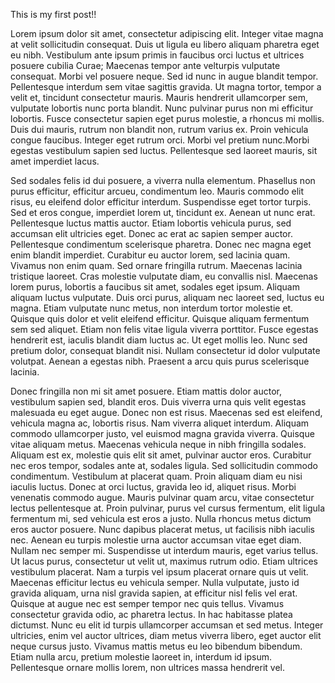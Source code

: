 This is my first post!! <i class="fa fa-bullhorn"></i>

Lorem ipsum dolor sit amet, consectetur adipiscing elit. Integer vitae magna at velit sollicitudin consequat. Duis ut ligula eu libero aliquam pharetra eget eu nibh. Vestibulum ante ipsum primis in faucibus orci luctus et ultrices posuere cubilia Curae; Maecenas tempor ante velturpis vulputate consequat. Morbi vel posuere neque. Sed id nunc in augue blandit tempor. Pellentesque interdum sem vitae sagittis gravida. Ut magna tortor, tempor a velit et, tincidunt consectetur mauris. Mauris hendrerit ullamcorper sem, vulputate lobortis nunc porta blandit. Nunc pulvinar purus non mi efficitur lobortis. Fusce consectetur sapien eget purus molestie, a rhoncus mi mollis. Duis dui mauris, rutrum non blandit non, rutrum varius ex. Proin vehicula congue faucibus. Integer eget rutrum orci. Morbi vel pretium nunc.Morbi egestas vestibulum sapien sed luctus. Pellentesque sed laoreet mauris, sit amet imperdiet lacus.

Sed sodales felis id dui posuere, a viverra nulla elementum. Phasellus non purus efficitur, efficitur arcueu, condimentum leo. Mauris commodo elit risus, eu eleifend dolor efficitur interdum. Suspendisse eget tortor turpis. Sed et eros congue, imperdiet lorem ut, tincidunt ex. Aenean ut nunc erat. Pellentesque luctus mattis auctor. Etiam lobortis vehicula purus, sed accumsan elit ultricies eget. Donec ac erat ac sapien semper auctor. Pellentesque condimentum scelerisque pharetra. Donec nec magna eget enim blandit imperdiet. Curabitur eu auctor lorem, sed lacinia quam. Vivamus non enim quam. Sed ornare fringilla rutrum. Maecenas lacinia tristique laoreet. Cras molestie vulputate diam, eu convallis nisl. Maecenas lorem purus, lobortis a faucibus sit amet, sodales eget ipsum. Aliquam aliquam luctus vulputate. Duis orci purus, aliquam nec laoreet sed, luctus eu magna. Etiam vulputate nunc metus, non interdum tortor molestie et. Quisque quis dolor et velit eleifend efficitur. Quisque aliquam fermentum sem sed aliquet. Etiam non felis vitae ligula viverra porttitor. Fusce egestas hendrerit est, iaculis blandit diam luctus ac. Ut eget mollis leo. Nunc sed pretium dolor, consequat blandit nisi. Nullam consectetur id dolor vulputate volutpat. Aenean a egestas nibh. Praesent a arcu quis purus scelerisque lacinia.

Donec fringilla non mi sit amet posuere. Etiam mattis dolor auctor, vestibulum sapien sed, blandit eros. Duis viverra urna quis velit egestas malesuada eu eget augue. Donec non est risus. Maecenas sed est eleifend, vehicula magna ac, lobortis risus. Nam viverra aliquet interdum. Aliquam commodo ullamcorper justo, vel euismod magna gravida viverra. Quisque vitae aliquam metus. Maecenas vehicula neque in nibh fringilla sodales. Aliquam est ex, molestie quis elit sit amet, pulvinar auctor eros. Curabitur nec eros tempor, sodales ante at, sodales ligula. Sed sollicitudin commodo condimentum. Vestibulum at placerat quam. Proin aliquam diam eu nisi iaculis luctus. Donec at orci luctus, gravida leo id, aliquet risus. Morbi venenatis commodo augue. Mauris pulvinar quam arcu, vitae consectetur lectus pellentesque at. Proin pulvinar, purus vel cursus fermentum, elit ligula fermentum mi, sed vehicula est eros a justo. Nulla rhoncus metus dictum eros auctor posuere. Nunc dapibus placerat metus, ut facilisis nibh iaculis nec. Aenean eu turpis molestie urna auctor accumsan vitae eget diam. Nullam nec semper mi. Suspendisse ut interdum mauris, eget varius tellus. Ut lacus purus, consectetur ut velit ut, maximus rutrum odio. Etiam ultrices vestibulum placerat. Nam a turpis vel ipsum placerat ornare quis ut velit. Maecenas efficitur lectus eu vehicula semper. Nulla vulputate, justo id gravida aliquam, urna nisl gravida sapien, at efficitur nisl felis vel erat. Quisque at augue nec est semper tempor nec quis tellus. Vivamus consectetur gravida odio, ac pharetra lectus. In hac habitasse platea dictumst. Nunc eu elit id turpis ullamcorper accumsan et sed metus. Integer ultricies, enim vel auctor ultrices, diam metus viverra libero, eget auctor elit neque cursus justo. Vivamus mattis metus eu leo bibendum bibendum. Etiam nulla arcu, pretium molestie laoreet in, interdum id ipsum. Pellentesque ornare mollis lorem, non ultrices massa hendrerit vel.
